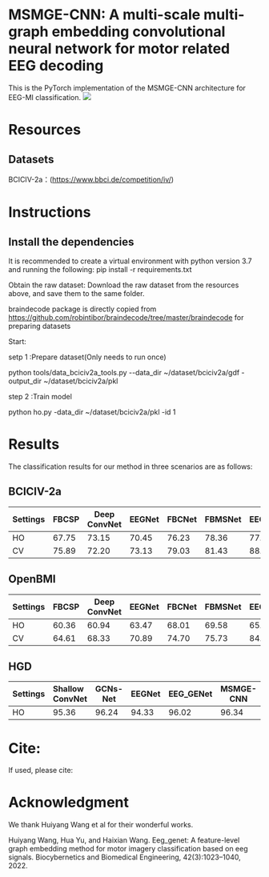 # MSMGE-CNN: A multi-scale multi-graph embedding convolutional neural network for motor related EEG decoding
This is the PyTorch implementation of the MSMGE-CNN architecture for EEG-MI classification.
![](https://github.com/a0304w99/MSMGE-CNN/blob/main/MSMGE-CNN.png)

# Resources
## Datasets
BCICIV-2a：(https://www.bbci.de/competition/iv/)

# Instructions
## Install the dependencies
It is recommended to create a virtual environment with python version 3.7 and running the following:
pip install -r requirements.txt

Obtain the raw dataset:
Download the raw dataset from the resources above, and save them to the same folder. 

braindecode package is directly copied from https://github.com/robintibor/braindecode/tree/master/braindecode for preparing datasets

Start:

setp 1 :Prepare dataset(Only needs to run once)

python tools/data_bciciv2a_tools.py --data_dir ~/dataset/bciciv2a/gdf -output_dir ~/dataset/bciciv2a/pkl

step 2 :Train model

python ho.py -data_dir ~/dataset/bciciv2a/pkl -id 1

# Results
The classification results for our method in three scenarios are as follows:
## BCICIV-2a
| Settings  | FBCSP |  Deep ConvNet | EEGNet | FBCNet | FBMSNet | EEG_GENet | MSMGE-CNN |
| :-------- | :---- | ------------- | ------ | ------ | ------- | --------- | --------- |
| HO | 67.75 | 73.15 | 70.45 | 76.23 | 78.36 | 77.89 | 79.59 |
| CV | 75.89 | 72.20 | 73.13 | 79.03 | 81.43 | 88.35 | 88.86 |

## OpenBMI
| Settings  | FBCSP |  Deep ConvNet | EEGNet | FBCNet |  FBMSNet | EEG_GENet | MSMGE-CNN |
| :-------- | :---- | ------------- | ------ | ------ | ------- | --------- | --------- |
| HO |  60.36 |  60.94 | 63.47 | 68.01 | 69.58 | 65.79 | 69.77 |
| CV | 64.61  | 68.33 | 70.89 | 74.70 | 75.73 | 84.31 | 83.41 |

## HGD
| Settings  | Shallow ConvNet | GCNs-Net | EEGNet | EEG_GENet | MSMGE-CNN |
| :-------- | :-------------- | -------- |------- |---------- |---------- |
| HO | 95.36 | 96.24 | 94.33 | 96.02 | 96.34 |


# Cite:
If used, please cite:



# Acknowledgment
We thank Huiyang Wang et al for their wonderful works.

Huiyang Wang, Hua Yu, and Haixian Wang. Eeg_genet: A feature-level graph embedding method for motor imagery classification based on eeg signals. Biocybernetics and Biomedical Engineering, 42(3):1023–1040, 2022.

